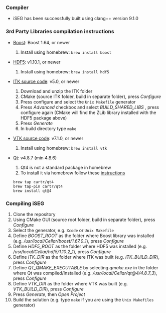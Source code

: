 ### Compiler

- iSEG has been successfully built using clang++ version 9.1.0

### 3rd Party Libraries compilation instructions

- [Boost](https://www.boost.org/): Boost 1.64, or newer

  1. Install using homebrew: `brew install boost`
  
- [HDF5](https://support.hdfgroup.org/HDF5/): v1.10.1, or newer

  1. Install using homebrew: `brew install hdf5`

- [ITK source code](https://github.com/InsightSoftwareConsortium/ITK/releases/download/v5.0.1/InsightToolkit-5.0.1.tar.gz): v5.0, or newer

  1. Download and unzip the ITK folder
  2. CMake (source ITK folder, build in separate folder), press _Configure_
  3. Press configure and select the `Unix Makefile` generator
  4. Press _Advanced_ checkbox and select _BUILD_SHARED_LIBS_ , press configure again (CMake will find the ZLib library installed with the HDF5 package above)
  5. Press _Generate_
  6. In build directory type `make`

- [VTK source code](https://www.vtk.org/files/release/8.2/VTK-8.2.0.tar.gz): v7.1.0, or newer

  1. Install using homebrew: `brew install vtk`

- [Qt](https://download.qt.io/official_releases/qt/4.8/4.8.7/qt-everywhere-opensource-src-4.8.7.tar.gz): v4.8.7 (min 4.8.6)

  1. Qt4 is not a standard package in homebrew
  2. To install it via homebrew follow these [instructions](https://github.com/cartr/homebrew-qt4)
    ```
    brew tap cartr/qt4
    brew tap-pin cartr/qt4
    brew install qt@4
    ```

### Compiling iSEG

  1. Clone the repository
  2. Using CMake GUI (source root folder, build in separate folder), press _Configure_
  3. Select the generator, e.g. `Xcode` or `Unix Makefile`
  4. Define _BOOST_ROOT_ as the folder where Boost library was installed (e.g. _/usr/local/Cellar/boost/1.67.0_1_), press _Configure_
  5. Define _HDF5_ROOT_ as the folder where HDF5 was installed (e.g. _/usr/local/Cellar/hdf5/1.10.2_1_), press _Configure_
  6. Define _ITK_DIR_ as the folder where ITK was built (e.g. _ITK_BUILD_DIR_), press _Configure_
  7. Define _QT_QMAKE_EXECUTABLE_ by selecting _qmake.exe_ in the folder where Qt was compiled/Installed (e.g. _/usr/local/Cellar/qt@4/4.8.7_3_), press _Configure_
  8. Define _VTK_DIR_ as the folder where VTK was built (e.g. _VTK_BUILD_DIR_), press _Configure_
  9. Press _Generate_, then _Open Project_
  10. Build the solution (e.g. type `make` if you are using the `Unix Makefiles` generator)
